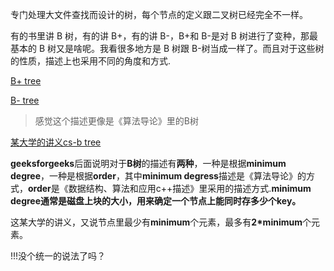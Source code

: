 专门处理大文件查找而设计的树，每个节点的定义跟二叉树已经完全不一样。

有的书里讲 B 树，有的讲 B+，有的讲 B-，B+和 B-是对 B 树进行了变种，那最基本的 B 树又是啥呢。我看很多地方是 B 树跟 B-树当成一样了。而且对于这些树的性质，描述上也采用不同的角度和方式.

[B+ tree](https://www.geeksforgeeks.org/introduction-of-b-tree/) 

[B- tree](https://www.geeksforgeeks.org/introduction-of-b-tree-2/)
> 感觉这个描述更像是《算法导论》里的B树

[某大学的讲义cs-b tree](https://www.cpp.edu/~ftang/courses/CS241/notes/b-tree.htm)

**geeksforgeeks**后面说明对于**B树**的描述有**两种**，一种是根据**minimum degree**，一种是根据**order**，其中**minimum degress**描述是《算法导论》的方式，**order**是《数据结构、算法和应用c++描述》里采用的描述方式.**minimum degree通常是磁盘上块的大小，用来确定一个节点上能同时存多少个key。**

这某大学的讲义，又说节点里最少有**minimum**个元素，最多有**2*minimum**个元素。


!!!没个统一的说法了吗？

